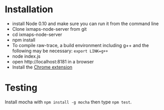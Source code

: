 
# Installation

* install Node 0.10 and make sure you can run it from the command line
* Clone ixmaps-node-server from git
* cd ixmaps-node-server
* npm install
 * To compile raw-trace, a build environment including g++ and the following may be necessary: `export LINK=g++`
* node index.js
* open http://localhost:8181 in a browser
* Install the [Chrome extension](https://github.com/ixmaps/ixmaps-chrome-extension)

# Testing

Install mocha with `npm install -g mocha` then type `npm test`.
